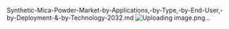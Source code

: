 Synthetic-Mica-Powder-Market-by-Applications,-by-Type,-by-End-User,-by-Deployment-&-by-Technology-2032.md
![Uploading image.png…]()
